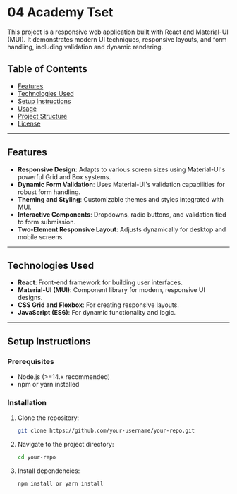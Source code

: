 # 04 Academy Tset

This project is a responsive web application built with React and Material-UI (MUI). It demonstrates modern UI techniques, responsive layouts, and form handling, including validation and dynamic rendering.

## Table of Contents
- [Features](#features)
- [Technologies Used](#technologies-used)
- [Setup Instructions](#setup-instructions)
- [Usage](#usage)
- [Project Structure](#project-structure)
- [License](#license)

---

## Features
- **Responsive Design**: Adapts to various screen sizes using Material-UI's powerful Grid and Box systems.
- **Dynamic Form Validation**: Uses Material-UI's validation capabilities for robust form handling.
- **Theming and Styling**: Customizable themes and styles integrated with MUI.
- **Interactive Components**: Dropdowns, radio buttons, and validation tied to form submission.
- **Two-Element Responsive Layout**: Adjusts dynamically for desktop and mobile screens.

---

## Technologies Used
- **React**: Front-end framework for building user interfaces.
- **Material-UI (MUI)**: Component library for modern, responsive UI designs.
- **CSS Grid and Flexbox**: For creating responsive layouts.
- **JavaScript (ES6)**: For dynamic functionality and logic.

---

## Setup Instructions

### Prerequisites
- Node.js (>=14.x recommended)
- npm or yarn installed

### Installation
1. Clone the repository:
   ```bash
   git clone https://github.com/your-username/your-repo.git
   
2. Navigate to the project directory:
   ```bash
   cd your-repo
   
1. Install dependencies:
   ```bash
   npm install or yarn install
